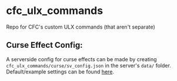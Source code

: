 # cfc_ulx_commands
Repo for CFC's custom ULX commands (that aren't separate)


## Curse Effect Config:
A serverside config for curse effects can be made by creating `cfc_ulx_commands/curse/sv_config.json` in the server's `data/` folder.
Default/example settings can be found [here](/lua/cfc_ulx_commands/curse/sv_config_default.json).
